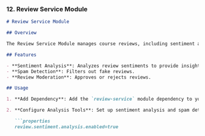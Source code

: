 
### 12. **Review Service Module**

```markdown
# Review Service Module

## Overview

The Review Service Module manages course reviews, including sentiment analysis and spam detection.

## Features

- **Sentiment Analysis**: Analyzes review sentiments to provide insights.
- **Spam Detection**: Filters out fake reviews.
- **Review Moderation**: Approves or rejects reviews.

## Usage

1. **Add Dependency**: Add the `review-service` module dependency to your microservices.

2. **Configure Analysis Tools**: Set up sentiment analysis and spam detection tools.

   ```properties
   review.sentiment.analysis.enabled=true
